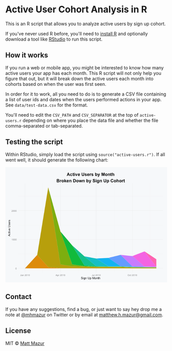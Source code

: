 # Active User Cohort Analysis in R

This is an R script that allows you to analyze active users by sign up cohort.

If you've never used R before, you'll need to [install R](https://cran.r-project.org/mirrors.html) and optionally download a tool like [RStudio](https://www.rstudio.com/products/rstudio/download/) to run this script.

## How it works

If you run a web or mobile app, you might be interested to know how many active users your app has each month. This R script will not only help you figure that out, but it will break down the active users each month into cohorts based on when the user was first seen.

In order for it to work, all you need to do is to generate a CSV file containing a list of user ids and dates when the users performed actions in your app. See `data/test-data.csv` for the format.

You'll need to edit the `CSV_PATH` and `CSV_SEPARATOR` at the top of `active-users.r` depending on where you place the data file and whether the file comma-separated or tab-separated.

## Testing the script

Within RStudio, simply load the script using `source("active-users.r")`. If all went well, it should generate the following chart:

![Monthly cohort chart](images/monthly.png)

## Contact

If you have any suggestions, find a bug, or just want to say hey drop me a note at [@mhmazur](https://twitter.com/mhmazur) on Twitter or by email at matthew.h.mazur@gmail.com.

## License

MIT © [Matt Mazur](http://mattmazur.com)
